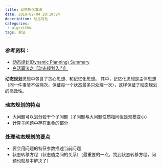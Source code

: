 ```yaml
---
title: 动态规化算法
date: 2018-02-04 20:10:24
description: 动态规化
categories:
 - algorithm
tags: 算法
---
```


### 参考资料：
- [动态规划(Dynamic Planning) Summary](https://blog.csdn.net/cpohui/article/details/78504843)
- [白话算法之【动态规划入门】](https://blog.csdn.net/u013445530/article/details/45645307#t3)

**动态规划**思想中包含了贪心思想、和记忆化思想。 
其中，记忆化思想是主体思想（同一件事情不做两次，保证每一个状态最多只处理一次），这样保证了动态规划的高效性。

### 动态规划的特点

- 大问题可以划分若干个子问题（子问题与大问题性质相同但是规模变小）
- 计算子问题中存在重叠的部分

### 处理动态规划的要点

- 要会用问题的特征参数描述当前问题
- 状态转移方程（状态值之间的关系）（最重要的一点，找到状态转移方程，问题也就基本解决了）